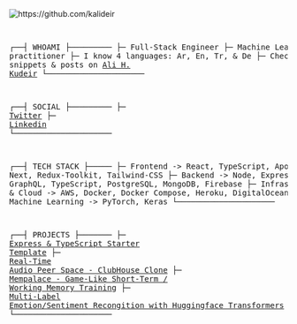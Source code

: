   <img src="https://komarev.com/ghpvc/?username=kalideir" alt="https://github.com/kalideir" />
<pre>

┌──┤ WHOAMI ├─────────
├─ Full-Stack Engineer
├─ Machine Learning practitioner
├─ I know 4 languages: Ar, En, Tr, & De
├─ Check my snippets & posts on <a href="https://alihkudeir.com">Ali H. Kudeir</a>
└─────────────────────


┌──┤ SOCIAL ├─────────
├─ <a href="https://twitter.com/kalideir">Twitter</a>
├─ <a href="https://www.linkedin.com/in/ali-h-kudeir">Linkedin</a>
└─────────────────────


┌──┤ TECH STACK ├─────
├─ Frontend -> React, TypeScript, Apollo, Next, Redux-Toolkit, Tailwind-CSS
├─ Backend -> Node, Express, GraphQL, TypeScript, PostgreSQL, MongoDB, Firebase
├─ Infrastructure & Cloud -> AWS, Docker, Docker Compose, Heroku, DigitalOcean
├─ Machine Learning -> PyTorch, Keras
└─────────────────────

┌──┤ PROJECTS ├───────
├─ <a href="https://github.com/kalideir">Express & TypeScript Starter Template</a>
├─ <a href="https://github.com/kalideir/Real-Time-Voice-Chat">Real-Time Audio Peer Space - ClubHouse Clone</a>
├─ <a href="https://github.com/kalideir">Mempalace - Game-Like Short-Term / Working Memory Training</a>
├─ <a href="https://github.com/kalideir/Multi-Class-Text-Emotion-Classification">Multi-Label Emotion/Sentiment Recongition with Huggingface Transformers</a>
└─────────────────────
</pre>
